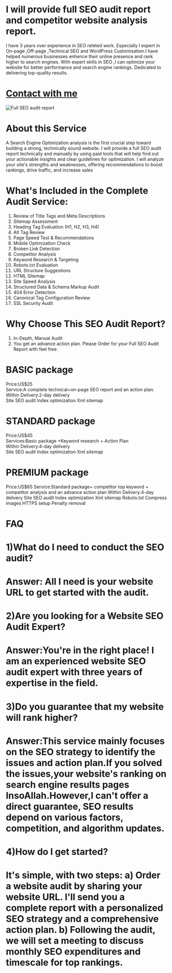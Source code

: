 # I will provide full SEO audit report and competitor website analysis report.
I have 3 years over experience in SEO releted work. Especially I expert in On-page ,Off-page ,Technical SEO and WordPress Customisation.I have helped numerous businesses enhence their online presence and rank higher to search engines. With expert skills in SEO ,I can optimize your website for better performance and search engine rankings. Dedicated to delivering top-quality results.

# [Contact with me](https://wa.me/+8801609307301)
![Full SEO audit report](https://github.com/user-attachments/assets/dea81960-76df-42f9-8f52-ea295bb3d366)


# About this Service
A Search Engine Optimization analysis is the first crucial step toward building a strong, technically sound website. I will provide a full SEO audit report technically and manually by using paid tools that will help find out your actionable insights and clear guidelines for optimization.
I will analyze your site's strengths and weaknesses, offering recommendations to boost rankings, drive traffic, and increase sales

# What's Included in the Complete Audit Service:

1. Review of Title Tags and Meta Descriptions
2. Sitemap Assessment
3. Heading Tag Evaluation (H1, H2, H3, H4)
4. Alt Tag Review
5. Page Speed Test & Recommendations
6. Mobile Optimization Check
7. Broken Link Detection
8. Competitor Analysis
9. Keyword Research & Targeting
10. Robots.txt Evaluation
11. URL Structure Suggestions
12. HTML Sitemap
13. Site Speed Analysis
14. Structured Data & Schema Markup Audit
15. 404 Error Detection
16. Canonical Tag Configuration Review
17. SSL Security Audit
    
# Why Choose This SEO Audit Report?

1. In-Depth, Manual Audit
2. You get an advance action plan.
Please Order for your Full SEO Audit Report with feel free.

# BASIC package 
Price:US$25  
Service:A complete technical+on-page SEO report and an action plan.
Within Delivery:2-day delivery  
Site SEO audit
Index optimization
Xml sitemap
                                                                                                                 
# STANDARD package                                                                                                                                    
Price:US$45                                                                                                                                                       
Services:Basic package +Keyword research + Action Plan        
Within Delivery:4-day delivery  
Site SEO audit
Index optimization
Xml sitemap

# PREMIUM  package  
Price:US$65
Service:Standard package+ competitor top keyword + competitor analysis and an advance action plan
Within Delivery:4-day delivery 
Site SEO audit
Index optimization
Xml sitemap
Robots.txt
Compress images
HTTPS setup
Penalty removal

# FAQ

# 1)What do I need to conduct the SEO audit?

# Answer: All I need is your website URL to get started with the audit.

# 2)Are you looking for a Website SEO Audit Expert?

# Answer:You're in the right place! I am an experienced website SEO audit expert with three years of expertise in the field.

# 3)Do you guarantee that my website will rank higher?

# Answer:This service mainly focuses on the SEO strategy to identify the issues and action plan.If you solved the issues,your website's ranking on search engine results pages InsoAllah.However,I can't offer a direct guarantee, SEO results depend on various factors, competition, and algorithm updates.


# 4)How do I get started?

# It's simple, with two steps: a) Order a website audit by sharing your website URL. I'll send you a complete report with a personalized SEO strategy and a comprehensive action plan. b) Following the audit, we will set a meeting to discuss monthly SEO expenditures and timescale for top rankings.
